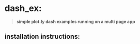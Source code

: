 dash_ex:
========

 > **simple plot.ly dash examples running on a multi page app**


installation instructions:
--------------------------


